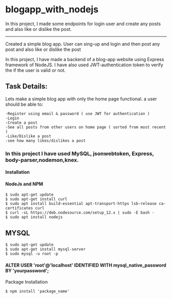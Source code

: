 # blogapp_with_nodejs

In this project, I made some endpoints for login user and create any posts and also like or dislike the post.

___________________________________________________________________________________________
Created a simple blog app. User can sing-up and login and then post any post and also like or dislike the post

In this project, I have made a backend of a blog-app website using Express framework of NodeJS. I have also used JWT-authentication token to verify the if the user is valid or not.

## Task Details:
Lets make a simple blog app with only the home page functional. a user should be able to:

    -Register using email & password ( use JWT for authentication )
    -Login
    -Create a post
    -See all posts from other users on home page ( sorted from most recent )
    -Like/Dislike a post
    -see how many likes/dislikes a post
### In this project I have used MySQL, jsonwebtoken, Express, body-parser,nodemon,knex.

#### Installation
#### NodeJs and NPM

    $ sudo apt-get update 
    $ sudo apt-get install curl 
    $ sudo apt install build-essential apt-transport-https lsb-release ca-certificates curl 
    $ curl -sL https://deb.nodesource.com/setup_12.x | sudo -E bash -
    $ sudo apt install nodejs
## MYSQL

    $ sudo apt-get update
    $ sudo apt-get install mysql-server
    $ sudo mysql -u root -p
#### ALTER USER 'root'@'localhost' IDENTIFIED WITH mysql_native_password BY 'yourpassword';
Package Installation

    $ npm install 'package_name'
